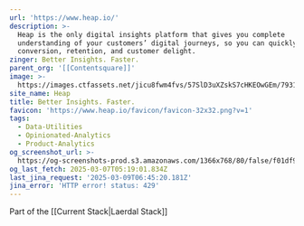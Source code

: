 ```yaml
---
url: 'https://www.heap.io/'
description: >-
  Heap is the only digital insights platform that gives you complete
  understanding of your customers’ digital journeys, so you can quickly improve
  conversion, retention, and customer delight.
zinger: Better Insights. Faster.
parent_org: '[[Contentsquare]]'
image: >-
  https://images.ctfassets.net/jicu8fwm4fvs/57SlD3uXZskS7cHKEOwGEm/793173d449f782f05fad3531ee05a1a5/heap-logo-social-twitter-1200x675__2_.png?w=1200&h=627&fit=fill&q=60&fm=jpg&fl=progressive
site_name: Heap
title: Better Insights. Faster.
favicon: 'https://www.heap.io/favicon/favicon-32x32.png?v=1'
tags:
  - Data-Utilities
  - Opinionated-Analytics
  - Product-Analytics
og_screenshot_url: >-
  https://og-screenshots-prod.s3.amazonaws.com/1366x768/80/false/f01df92ad3cb3a4c08bee06f4b68ef53437c72e1d5fce0f536529988a5230752.jpeg
og_last_fetch: 2025-03-07T05:19:01.834Z
last_jina_request: '2025-03-09T06:45:20.181Z'
jina_error: 'HTTP error! status: 429'
---
```

Part of the [[Current Stack|Laerdal Stack]]

